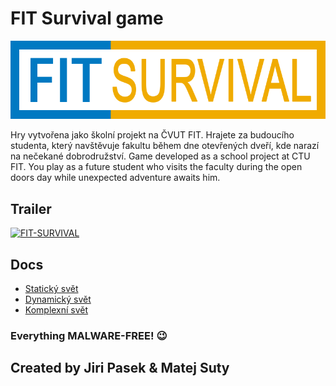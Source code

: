 # FIT Survival game

![logo](sprites/logo.png)

Hry vytvořena jako školní projekt na ČVUT FIT. Hrajete za budoucího studenta, který navštěvuje fakultu během dne otevřených dveří, kde narazí na nečekané dobrodružství.
Game developed as a school project at CTU FIT. You play as a future student who visits the faculty during the open doors day while unexpected adventure awaits him.

## Trailer

[![FIT-SURVIVAL](https://res.cloudinary.com/marcomontalbano/image/upload/v1611549868/video_to_markdown/images/streamable--mocz4n-c05b58ac6eb4c4700831b2b3070cd403.jpg)](https://streamable.com/mocz4n "FIT-SURVIVAL")

## Docs
- [Statický svět](docs/dokumentace1.md)
- [Dynamický svět](docs/dokumentace2.md)
- [Komplexní svět](docs/dokumentace3.md)

### Everything MALWARE-FREE! :wink:

## Created by Jiri Pasek & Matej Suty